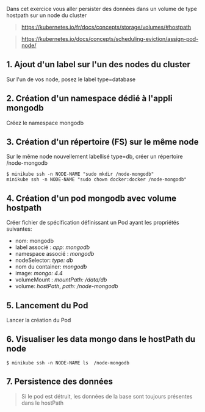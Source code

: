 Dans cet exercice vous aller persister des données dans un volume de type hostpath sur un node du cluster

> https://kubernetes.io/fr/docs/concepts/storage/volumes/#hostpath

> https://kubernetes.io/docs/concepts/scheduling-eviction/assign-pod-node/

## 1. Ajout d'un label sur l'un des nodes du cluster

Sur l'un de vos node, posez le label type=database

## 2. Création d'un namespace dédié à l'appli mongodb

Créez le namespace mongodb

## 3. Création d'un répertoire (FS) sur le même node

Sur le même node nouvellement labellisé type=db, créer un répertoire /node-mongodb

```
$ minikube ssh -n NODE-NAME "sudo mkdir /node-mongodb"
minikube ssh -n NODE-NAME "sudo chown docker:docker /node-mongodb"
```

## 4. Création d'un pod mongodb avec volume hostpath

Créer fichier de spécification définissant un Pod ayant les propriétés suivantes:

- nom: mongodb
- label associé : *app: mongodb*
- namespace associé : *mongodb*
- nodeSelector: *type: db*
- nom du container: *mongodb*
- image: *mongo: 4.4*
- volumeMount : *mountPath: /data/db*
- volume: *hostPath*, *path: /node-mongodb*

## 5. Lancement du Pod

Lancer la création du Pod

## 6. Visualiser les data mongo dans le hostPath du node 

```$ minikube ssh -n NODE-NAME ls  /node-mongodb```

## 7. Persistence des données

> Si le pod est détruit, les données de la base sont toujours présentes dans le hostPath


